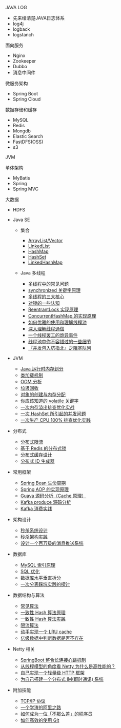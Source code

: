 JAVA LOG

- 先来缕清楚JAVA日志体系
- log4j
- logback
- logstanch



面向服务

- Nginx
- Zookeeper
- Dubbo
- 消息中间件



微服务架构

- Spring Boot
- Spring Cloud



数据存储和缓存

- MySQL
- Redis
- Mongdb
- Elastic Search
- FastDFS(OSS)
- s3



JVM



单体架构

- MyBatis
- Spring
- Spring MVC



大数据

- HDFS



- Java SE
  - 集合
    - [ArrayList/Vector](collections/ArrayList.md)
    - [LinkedList](collections/LinkedList.md)
    - [HashMap](collections/HashMap.md)
    - [HashSet](collections/HashSet.md)
    - [LinkedHashMap](collections/LinkedHashMap.md)
  - Java 多线程

    - [多线程中的常见问题](thread/Thread-common-problem.md)
    - [synchronized 关键字原理](thread/Synchronize.md)
    - [多线程的三大核心](thread/Threadcore.md)
    - [对锁的一些认知](thread/Java-lock.md)
    - [ReentrantLock 实现原理 ](thread/ReentrantLock.md)
    - [ConcurrentHashMap 的实现原理](thread/ConcurrentHashMap.md)
    - [如何优雅的使用和理解线程池](thread/ThreadPoolExecutor.md)
    - [深入理解线程通信](thread/thread-communication.md)
    - [一个线程罢工的诡异事件](thread/thread-gone.md)
    - [线程池中你不容错过的一些细节](thread/thread-gone2.md)
    - [『并发包入坑指北』之阻塞队列](thread/ArrayBlockingQueue.md)
- JVM

  - [Java 运行时内存划分](jvm/MemoryAllocation.md)
  - [类加载机制](jvm/ClassLoad.md)
  - [OOM 分析](jvm/OOM-analysis.md)
  - [垃圾回收](jvm/GarbageCollection.md)
  - [对象的创建与内存分配](jvm/newObject.md)
  - [你应该知道的 volatile 关键字](jvm/volatile.md)
  - [一次内存溢出排查优化实战](jvm/OOM-Disruptor.md)
  - [一次 HashSet 所引起的并发问题](jvm/JVM-concurrent-HashSet-problem.md)
  - [一次生产 CPU 100% 排查优化实践](jvm/cpu-percent-100.md)
- 分布式

  - [分布式限流](distributed/Distributed-Limit.md)
  - [基于 Redis 的分布式锁](distributed/distributed-lock-redis.md)
  - [分布式缓存设计](distributed/Cache-design.md)
  - [分布式 ID 生成器](distributed/ID-generator.md)
- 常用框架

  - [Spring Bean 生命周期](frame/spring-bean-lifecycle.md)
  - [Spring AOP 的实现原理](frame/SpringAOP.md) 
  - [Guava 源码分析（Cache 原理）](frame/guava-cache.md)
  - [Kafka produce 源码分析](frame/kafka-product.md)
  - [Kafka 消费实践](frame/kafka-consumer.md)


- 架构设计

  - [秒杀系统设计](architecture-design/Spike.md)
  - [秒杀架构实践](architecture-design/seconds-kill.md)
  - [设计一个百万级的消息推送系统](architecture-design/million-sms-push.md)

- 数据库

  - [MySQL 索引原理](db/MySQL-Index.md)
  - [SQL 优化](db/SQL-optimization.md)
  - [数据库水平垂直拆分](db/DB-split.md)
  - [一次分表踩坑实践的探讨](db/sharding-db.md)

- 数据结构与算法

  - [常见算法](algorithm/common-algorithm.md)
  - [一致性 Hash 算法原理](algorithm/Consistent-Hash.md)
  - [一致性 Hash 算法实践](algorithm/consistent-hash-implement.md)
  - [限流算法](algorithm/Limiting.md)
  - [动手实现一个 LRU cache](algorithm/LRU-cache.md)
  - [亿级数据中判断数据是否不存在](algorithm/guava-bloom-filter.md)


- Netty 相关

  - [SpringBoot 整合长连接心跳机制](netty/Netty(1)TCP-Heartbeat.md)
  - [从线程模型的角度看 Netty 为什么是高性能的？](netty/Netty(2)Thread-model.md)
  - [自己实现一个轻量级 HTTP 框架](netty/cicada.md)
  - [为自己搭建一个分布式 IM(即时通讯) 系统](netty/cim.md)

- 附加技能

  - [TCP/IP 协议](soft-skills/TCP-IP.md)
  - [一个学渣的阿里之路](soft-skills/Interview-experience.md)
  - [如何成为一位「不那么差」的程序员](soft-skills/how-to-be-developer.md)
  - [如何高效的使用 Git](soft-skills/how-to-use-git-efficiently.md)

  

